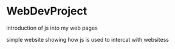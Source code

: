# WebDevProject
introduction of js into my web pages

simple website showing how js is used to intercat with websitess